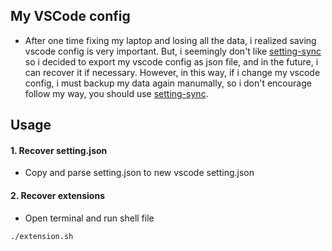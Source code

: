 ## My VSCode config

-   After one time fixing my laptop and losing all the data, i realized saving vscode config is very important. But, i seemingly don't like [setting-sync](https://code.visualstudio.com/docs/editor/settings-sync) so i decided to export my vscode config as json file, and in the future, i can recover it if necessary. However, in this way, if i change my vscode config, i must backup my data again manumally, so i don't encourage follow my way, you should use [setting-sync](https://code.visualstudio.com/docs/editor/settings-sync).

## Usage

#### 1. Recover setting.json

-   Copy and parse setting.json to new vscode setting.json

#### 2. Recover extensions

-   Open terminal and run shell file

```
./extension.sh
```
